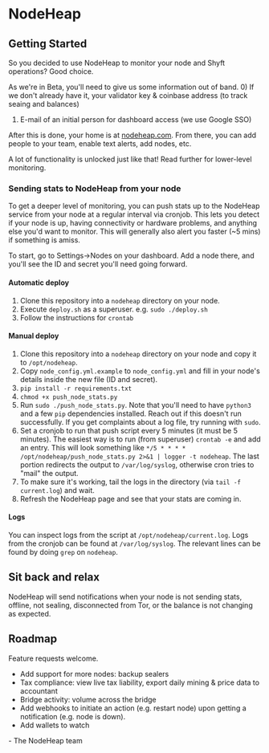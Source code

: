 # NodeHeap

## Getting Started

So you decided to use NodeHeap to monitor your node and Shyft operations? Good choice.

As we're in Beta, you'll need to give us some information out of band.
0) If we don't already have it, your validator key & coinbase address (to track seaing and balances)
1) E-mail of an initial person for dashboard access (we use Google SSO)

After this is done, your home is at [nodeheap.com](https://www.nodeheap.com/). From there, you can add people to your team, enable text alerts, add nodes, etc.

A lot of functionality is unlocked just like that! Read further for lower-level monitoring.

### Sending stats to NodeHeap from your node

To get a deeper level of monitoring, you can push stats up to the NodeHeap service from your node at a regular interval via cronjob. This lets you detect if your node is up, having connectivity or hardware problems, and anything else you'd want to monitor. This will generally also alert you faster (~5 mins) if something is amiss.

To start, go to Settings->Nodes on your dashboard. Add a node there, and you'll see the ID and secret you'll need going forward.

#### Automatic deploy

1) Clone this repository into a `nodeheap` directory on your node. 
2) Execute `deploy.sh` as a superuser. e.g. `sudo ./deploy.sh` 
3) Follow the instructions for `crontab`


#### Manual deploy
1) Clone this repository into a `nodeheap` directory on your node and copy it to `/opt/nodeheap`.
2) Copy `node_config.yml.example` to `node_config.yml` and fill in your node's details inside the new file (ID and secret).
3) `pip install -r requirements.txt`
4) `chmod +x push_node_stats.py`
5) Run `sudo ./push_node_stats.py`. Note that you'll need to have `python3` and a few `pip` dependencies installed. Reach out if this doesn't run successfully. If you get complaints about a log file, try running with `sudo`.
6) Set a cronjob to run that push script every 5 minutes (it must be 5 minutes). The easiest way is to run (from superuser) `crontab -e` and add an entry. This will look something like `*/5 * * * * /opt/nodeheap/push_node_stats.py 2>&1 | logger -t nodeheap`. The last portion redirects the output to `/var/log/syslog`, otherwise cron tries to "mail" the output.
7) To make sure it's working, tail the logs in the directory (via `tail -f current.log`) and wait.
8) Refresh the NodeHeap page and see that your stats are coming in.

#### Logs

You can inspect logs from the script at `/opt/nodeheap/current.log`. Logs from the cronjob can be found at `/var/log/syslog`. The relevant lines can be found by doing `grep` on `nodeheap`.

## Sit back and relax

NodeHeap will send notifications when your node is not sending stats, offline, not sealing, disconnected from Tor, or the balance is not changing as expected.

## Roadmap

Feature requests welcome.

- Add support for more nodes: backup sealers
- Tax compliance: view live tax liability, export daily mining & price data to accountant
- Bridge activity: volume across the bridge
- Add webhooks to initiate an action (e.g. restart node) upon getting a notification (e.g. node is down).
- Add wallets to watch


\- The NodeHeap team
